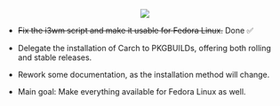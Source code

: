 <div align="center">

<img src="https://cdn-icons-png.flaticon.com/128/2387/2387635.png" />

</div>

- ~~Fix the i3wm script and make it usable for Fedora Linux.~~ Done ✅ 

- Delegate the installation of Carch to PKGBUILDs, offering both rolling and stable releases.

- Rework some documentation, as the installation method will change.

- Main goal: Make everything available for Fedora Linux as well.
